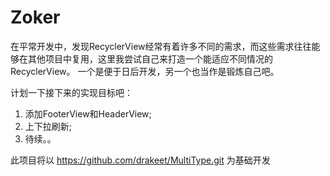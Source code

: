 # Zoker
在平常开发中，发现RecyclerView经常有着许多不同的需求，而这些需求往往能够在其他项目中复用，这里我尝试自己来打造一个能适应不同情况的RecyclerView。
一个是便于日后开发，另一个也当作是锻炼自己吧。


计划一下接下来的实现目标吧：
1. 添加FooterView和HeaderView;
2. 上下拉刷新;
3. 待续。。

此项目将以 https://github.com/drakeet/MultiType.git 为基础开发